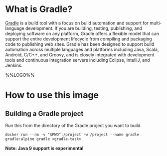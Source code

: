 # What is Gradle?

[Gradle](https://gradle.org/) is a build tool with a focus on build automation and support for multi-language development. If you are building, testing, publishing, and deploying software on any platform, Gradle offers a flexible model that can support the entire development lifecycle from compiling and packaging code to publishing web sites. Gradle has been designed to support build automation across multiple languages and platforms including Java, Scala, Android, C/C++, and Groovy, and is closely integrated with development tools and continuous integration servers including Eclipse, IntelliJ, and Jenkins.

%%LOGO%%

# How to use this image

## Building a Gradle project

Run this from the directory of the Gradle project you want to build.

`docker run --rm -v "$PWD":/project -w /project --name gradle gradle:alpine gradle <gradle-task>`

**Note: Java 9 support is experimental**
